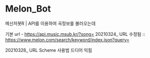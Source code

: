 # Melon_Bot
메신저봇R | API를 이용하여 곡정보를 불러오는데

기본 url - https://api.music.msub.kr/?song=
20210324_ URL 수정됨 :: https://www.melon.com/search/keyword/index.json?query=

20210328_ URL Scheme 사용법 드디어 익힘
